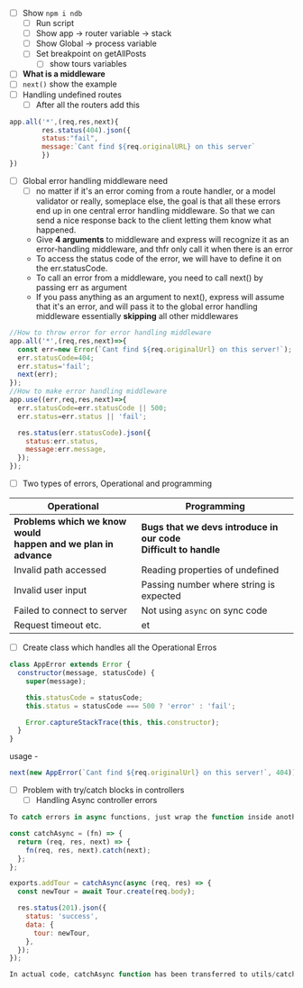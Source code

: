 - [ ] Show `npm i ndb`
	- [ ] Run script
	- [ ] Show app -> router variable -> stack
	- [ ] Show Global -> process variable
	- [ ] Set breakpoint on getAllPosts
		- [ ] show tours variables
- [ ] **What is a middleware**
- [ ] `next()` show the example 
- [ ] Handling undefined routes
	- [ ] After all the routers add this
```js
app.all('*',(req,res,next){
		res.status(404).json({
		status:"fail",
		message:`Cant find ${req.originalURL} on this server`
		})
})
```
- [ ] Global error handling middleware need
	- [ ] no matter if it's an error coming from a route handler, or a model validator or really, someplace else, the goal is that all these errors end up in one central error handling middleware. So that we can send a nice response back to the client letting them know what happened.
	-  Give **4 arguments** to middleware and express will recognize it as an error-handling middleware, and thfr only call it when there is an error
    - To access the status code of the error, we will have to define it on the err.statusCode.
    - To call an error from a middleware, you need to call next() by passing err as argument
    - If you pass anything as an argument to next(), express will assume that it's an error, and will pass it to the global error handling middleware essentially **skipping** all other middlewares
```js
//How to throw error for error handling middleware
app.all('*',(req,res,next)=>{
  const err=new Error(`Cant find ${req.originalUrl} on this server!`);
  err.statusCode=404;
  err.status='fail';
  next(err);
});
//How to make error handling middleware
app.use((err,req,res,next)=>{
  err.statusCode=err.statusCode || 500;
  err.status=err.status || 'fail';

  res.status(err.statusCode).json({
    status:err.status,
    message:err.message,
  });
});
```

- [ ] Two types of errors, Operational and programming

| Operational | Programming |
| ---- | ---- |
| **Problems which we know would <br>happen and we plan in advance** | **Bugs that we devs introduce in our code<br>Difficult to handle** |
| Invalid path accessed | Reading properties of undefined |
| Invalid user input | Passing number where string is expected |
| Failed to connect to server | Not using `async` on sync code |
| Request timeout etc. | et
- [ ] Create class which handles all the Operational Erros
```js
class AppError extends Error {
  constructor(message, statusCode) {
    super(message);

    this.statusCode = statusCode;
    this.status = statusCode === 500 ? 'error' : 'fail';

    Error.captureStackTrace(this, this.constructor);
  }
}
```
usage - 
```js
next(new AppError(`Cant find ${req.originalUrl} on this server!`, 404));
```

- [ ] Problem with try/catch blocks in controllers
	- [ ] Handling Async controller errors
```js
To catch errors in async functions, just wrap the function inside another function which returns a function as a value, and catching the error is handled by it.

const catchAsync = (fn) => {
  return (req, res, next) => {
    fn(req, res, next).catch(next);
  };
};

exports.addTour = catchAsync(async (req, res) => {
  const newTour = await Tour.create(req.body);

  res.status(201).json({
    status: 'success',
    data: {
      tour: newTour,
    },
  });
});

In actual code, catchAsync function has been transferred to utils/catchAsync.js
```